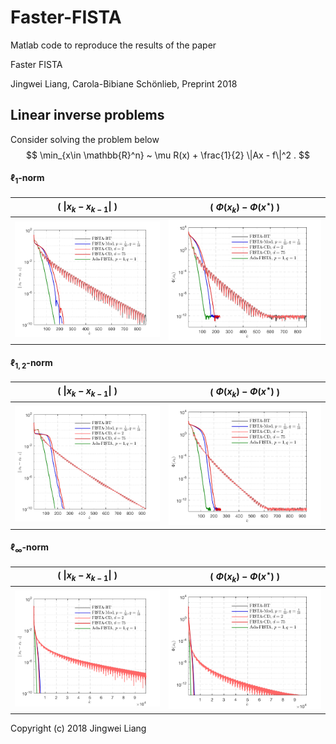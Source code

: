 # Faster-FISTA

Matlab code to reproduce the results of the paper

Faster FISTA

Jingwei Liang, Carola-Bibiane Schönlieb, Preprint 2018



## Linear inverse problems

Consider solving the problem below
$$
\min_{x\in \mathbb{R}^n} ~ \mu R(x) + \frac{1}{2} \|Ax - f\|^2  .
$$

#### $\ell_{1}$-norm
 ( $\|x_{k}-x_{k-1}\|$ )           |  ( $\Phi(x_{k}) - \Phi(x^\star)$ )
:-------------------------:|:-------------------------:
![l1-norm](codes/inverse-problem/cmp_fista_ek_lasso.png)  |  ![l1-norm](codes/inverse-problem/cmp_fista_phik_lasso.png)


#### $\ell_{1,2}$-norm
 ( $\|x_{k}-x_{k-1}\|$ )           |  ( $\Phi(x_{k}) - \Phi(x^\star)$ )
:-------------------------:|:-------------------------:
![l12-norm](codes/inverse-problem/cmp_fista_ek_glasso.png)  |  ![l1-norm](codes/inverse-problem/cmp_fista_phik_glasso.png)


#### $\ell_{\infty}$-norm
 ( $\|x_{k}-x_{k-1}\|$ )           |  ( $\Phi(x_{k}) - \Phi(x^\star)$ )
:-------------------------:|:-------------------------:
![linfty-norm](codes/inverse-problem/cmp_fista_ek_infty.png)  |  ![l1-norm](codes/inverse-problem/cmp_fista_phik_infty.png)



Copyright (c) 2018 Jingwei Liang
